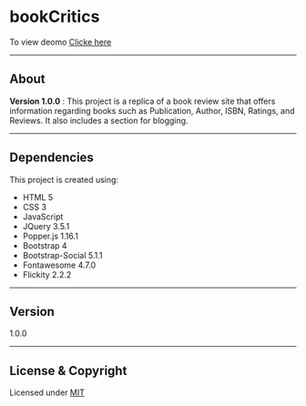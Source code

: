 # bookCritics

To view deomo [Clicke here](https://vk0808.github.io/bookCritics/docs/home.html)

---

## About
**Version 1.0.0** : 
This project is a replica of a book review site that offers information regarding books such as Publication, Author, ISBN, Ratings, and Reviews. It also includes a section for blogging.

---

## Dependencies
This project is created using:

* HTML 5
* CSS 3
* JavaScript
* JQuery 3.5.1
* Popper.js 1.16.1
* Bootstrap 4
* Bootstrap-Social 5.1.1
* Fontawesome 4.7.0
* Flickity 2.2.2

---

## Version

1.0.0

---
## License & Copyright
Licensed under [MIT](LICENSE)
